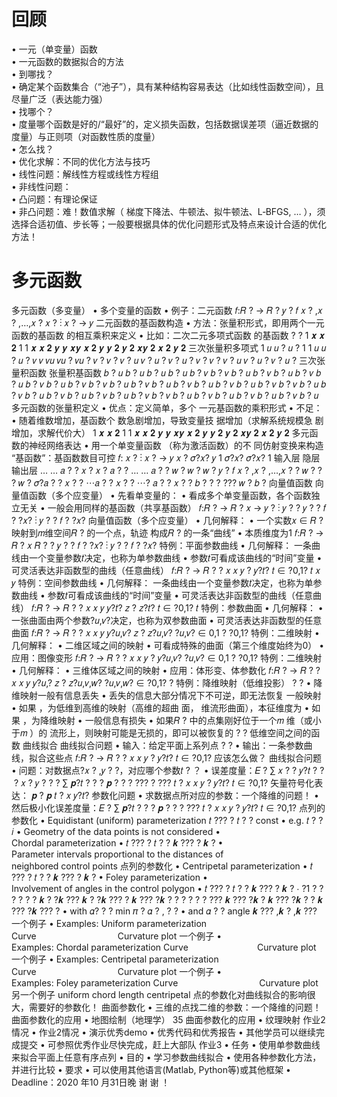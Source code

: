 # 回顾

• 一元（单变量）函数  
• 一元函数的数据拟合的方法  
• 到哪找？  
• 确定某个函数集合（“池子”），具有某种结构容易表达（比如线性函数空间），且尽量广泛（表达能力强）  
• 找哪个？  
• 度量哪个函数是好的/“最好”的，定义损失函数，包括数据误差项（逼近数据的度量）与正则项（对函数性质的度量）  
• 怎么找？  
• 优化求解：不同的优化方法与技巧  
• 线性问题：解线性方程或线性方程组  
• 非线性问题：  
• 凸问题：有理论保证  
• 非凸问题：难！数值求解（ 梯度下降法、牛顿法、拟牛顿法、L‐BFGS, … ），须选择合适初值、步长等；一般要根据具体的优化问题形式及特点来设计合适的优化方法！

# 多元函数
多元函数（多变量）
• 多个变量的函数
• 例子：二元函数
𝑓:𝑅 ? → 𝑅 ?
𝑦 ? 𝑓 𝑥 ? ,𝑥 ? ,…,𝑥 ?
𝑥 ?
⋮
𝑥 ?
→ 𝑦
二元函数的基函数构造
• 方法：张量积形式，即用两个一元函数的基函数
的相互乘积来定义
• 比如：二次二元多项式函数 的基函数
? ?
1 𝒙 𝒙 𝟐
1 1 𝒙 𝒙 𝟐
𝒚 𝒚 𝒙𝒚 𝒙 𝟐 𝒚
𝒚 𝟐 𝒚 𝟐 𝒙𝒚 𝟐 𝒙 𝟐 𝒚 𝟐
三次张量积多项式
1 𝑢 𝑢 ? 𝑢 ?
1 1 𝑢 𝑢 ? 𝑢 ?
𝑣 𝑣 𝑣𝑢 𝑣𝑢 ? 𝑣𝑢 ?
𝑣 ? 𝑣 ? 𝑣 ? 𝑢 𝑣 ? 𝑢 ? 𝑣 ? 𝑢 ?
𝑣 ? 𝑣 ? 𝑣 ? 𝑢 𝑣 ? 𝑢 ? 𝑣 ? 𝑢 ?
三次张量积函数
张量积基函数
𝑏 ? 𝑢 𝑏 ? 𝑢 𝑏 ? 𝑢 𝑏 ? 𝑢
𝑏 ? 𝑣 𝑏 ? 𝑣 𝑏 ? 𝑢 𝑏 ? 𝑣 𝑏 ? 𝑢 𝑏 ? 𝑣 𝑏 ? 𝑢 𝑏 ? 𝑣 𝑏 ? 𝑢
𝑏 ? 𝑣 𝑏 ? 𝑣 𝑏 ? 𝑢 𝑏 ? 𝑣 𝑏 ? 𝑢 𝑏 ? 𝑣 𝑏 ? 𝑢 𝑏 ? 𝑣 𝑏 ? 𝑢
𝑏 ? 𝑣 𝑏 ? 𝑣 𝑏 ? 𝑢 𝑏 ? 𝑣 𝑏 ? 𝑢 𝑏 ? 𝑣 𝑏 ? 𝑢 𝑏 ? 𝑣 𝑏 ? 𝑢
𝑏 ? 𝑣 𝑏 ? 𝑣 𝑏 ? 𝑢 𝑏 ? 𝑣 𝑏 ? 𝑢 𝑏 ? 𝑣 𝑏 ? 𝑢 𝑏 ? 𝑣 𝑏 ? 𝑢
多元函数的张量积定义
• 优点：定义简单，多个
一元基函数的乘积形式
• 不足：
• 随着维数增加，基函数个
数急剧增加，导致变量技
据增加（求解系统规模急
剧增加，求解代价大）
1 𝒙 𝒙 𝟐
1 1 𝒙 𝒙 𝟐
𝒚 𝒚 𝒙𝒚 𝒙 𝟐 𝒚
𝒚 𝟐 𝒚 𝟐 𝒙𝒚 𝟐 𝒙 𝟐 𝒚 𝟐
多元函数的神经网络表达
• 用一个单变量函数 （称为激活函数）的不
同仿射变换来构造 “基函数”：基函数数目可控
𝑓:
𝑥 ?
⋮
𝑥 ?
→ 𝑦
𝑥 ?
𝜎?𝑥?
𝑦
1
𝜎?𝑥?
𝜎?𝑥?
1
输入层 隐层
输出层
… …
𝑎 ?
?
𝑥 ?
𝑥 ?
𝑎 ?
?
… …
𝑎 ?
?
𝑤 ?
𝑤 ?
𝑤 ?
𝑦 ? 𝑓 𝑥 ? ,𝑥 ? ,…,𝑥 ?
? 𝑤 ? ? ? 𝑤 ? 𝜎?𝑎 ?
? 𝑥 ?
? ⋯𝑎 ?
? 𝑥 ?
? ⋯? 𝑎 ?
? 𝑥 ?
? 𝑏 ? ?
?
???
𝑤 ?
𝑏 ?
向量值函数
向量值函数（多个应变量）
• 先看单变量的：
• 看成多个单变量函数，各个函数独立无关
• 一般会用同样的基函数（共享基函数）
𝑓:𝑅 ? → 𝑅 ? 𝑥 →
𝑦 ?
⋮
𝑦 ?
?
𝑦 ? ? 𝑓
? ?𝑥?
⋮
𝑦 ? ? 𝑓
? ?𝑥?
向量值函数（多个应变量）
• 几何解释：
• 一个实数𝑥 ∈ 𝑅 ? 映射到𝑚维空间𝑅 ? 的一个点，轨迹
构成𝑅 ? 的一条“曲线”
• 本质维度为1
𝑓:𝑅 ? → 𝑅 ?
𝑥
𝑅 ?
?
𝑦 ? ? 𝑓
? ?𝑥?
⋮
𝑦 ? ? 𝑓
? ?𝑥?
特例：平面参数曲线
• 几何解释：
一条曲线由一个变量参数𝑡决定，也称为单参数曲线
• 参数𝑡可看成该曲线的“时间”变量
• 可灵活表达非函数型的曲线（任意曲线）
𝑓:𝑅 ? → 𝑅 ?
? 𝑥 𝑥 𝑦 ? 𝑦?𝑡?
𝑡 ∈ ?0,1?
𝑡 𝑥
𝑦
特例：空间参数曲线
• 几何解释：
一条曲线由一个变量参数𝑡决定，也称为单参数曲线
• 参数𝑡可看成该曲线的“时间”变量
• 可灵活表达非函数型的曲线（任意曲线）
𝑓:𝑅 ? → 𝑅 ?
?
𝑥 𝑥 𝑦 𝑦?𝑡?
𝑧 ? 𝑧?𝑡?
𝑡 ∈ ?0,1?
𝑡
特例：参数曲面
• 几何解释：
• 一张曲面由两个参数?𝑢,𝑣?决定，也称为双参数曲面
• 可灵活表达非函数型的任意曲面
𝑓:𝑅 ? → 𝑅 ?
?
𝑥 𝑥 𝑦 𝑦?𝑢,𝑣?
𝑧 ? 𝑧?𝑢,𝑣?
?𝑢,𝑣? ∈ 0,1 ? ?0,1?
特例：二维映射
• 几何解释：
• 二维区域之间的映射
• 可看成特殊的曲面（第三个维度始终为0）
• 应用：图像变形
𝑓:𝑅 ? → 𝑅 ? ? 𝑥 𝑥 𝑦 ? 𝑦?𝑢,𝑣?
?𝑢,𝑣? ∈ 0,1 ? ?0,1?
特例：二维映射
• 几何解释：
• 三维体区域之间的映射
• 应用：体形变、体参数化
𝑓:𝑅 ? → 𝑅 ? ?
𝑥 𝑥 𝑦 𝑦?𝑢,?
𝑧 ? 𝑧?𝑢,𝑣,𝑤?
?𝑢,𝑣,𝑤? ∈ ?0,1? ?
特例：降维映射（低维投影）
? ?
• 降维映射一般有信息丢失
• 丢失的信息大部分情况下不可逆，即无法恢复
一般映射
• 如果 ，为低维到高维的映射（高维的超曲
面， 维流形曲面），本征维度为
• 如果 ，为降维映射
• 一般信息有损失
• 如果𝑅 ? 中的点集刚好位于一个𝑚 维（或小于𝑚 ）的
流形上，则映射可能是无损的，即可以被恢复的
? ?
低维空间之间的函数
曲线拟合
曲线拟合问题
• 输入：给定平面上系列点
? ?
• 输出：一条参数曲线，拟合这些点
𝑓:𝑅 ? → 𝑅 ?
? 𝑥 𝑥 𝑦 ? 𝑦?𝑡?
𝑡 ∈ ?0,1?
应该怎么做？
曲线拟合问题
• 问题：对数据点?𝑥 ? ,𝑦 ? ?，对应哪个参数𝑡 ? ？
• 误差度量：𝐸 ? ∑
𝑥 ? ?
𝑦?𝑡 ? ?
 ?
𝑥 ?
𝑦 ?
?
? ∑ 𝒑?𝑡 ? ? ? 𝒑 ?
? ?
???
?
???
𝑡
? 𝑥 𝑥 𝑦 ? 𝑦?𝑡?
𝑡 ∈ ?0,1?
矢量符号化表达：
𝒑 ? 𝒑 𝑡 ?
𝑥 𝑦?𝑡?
参数化问题
• 求数据点所对应的参数：一个降维的问题！
• 然后极小化误差度量：𝐸 ? ∑ 𝒑?𝑡 ? ? ? 𝒑 ?
? ?
???
𝑡
? 𝑥 𝑥 𝑦 ? 𝑦?𝑡?
𝑡 ∈ ?0,1?
点列的参数化
• Equidistant (uniform) parameterization
𝑡 ??? ? 𝑡 ? ? const
• e.g. 𝑡 ? ? 𝑖
• Geometry of the data points is not considered
• Chordal parameterization
• 𝑡 ??? ? 𝑡 ? ? 𝒌 ??? ? 𝒌 ?
• Parameter intervals proportional to the distances of
neighbored control points
点列的参数化
• Centripetal parameterization
• 𝑡 ??? ? 𝑡 ? ? 𝒌 ??? ? 𝒌 ?
• Foley parameterization
• Involvement of angles in the control polygon
• 𝑡 ??? ? 𝑡 ? ? 𝒌 ??? ? 𝒌 ? ⋅ ?1 ?
?
?
? ?
?
𝒌 ? ?𝒌 ???
𝒌 ? ?𝒌 ??? ? 𝒌 ??? ?𝒌 ?
?
?
?
? ?
???
𝒌 ??? ?𝒌 ?
𝒌 ??? ?𝒌 ? ? 𝒌 ??? ?𝒌 ???
?
• with 𝛼? ? ? min 𝜋 ? 𝛼 ? ,
?
?
• and 𝛼 ? ? angle 𝒌 ??? ,𝒌 ? ,𝒌 ???
一个例子
• Examples: Uniform parameterization
Curve                                 Curvature plot
一个例子
• Examples: Chordal parameterization
Curve                            Curvature plot
一个例子
• Examples: Centripetal parameterization
Curve                                 Curvature plot
一个例子
• Examples: Foley parameterization
Curve                                 Curvature plot
另一个例子
uniform chord length centripetal
点的参数化对曲线拟合的影响很大，需要好的参数化！
曲面参数化
• 三维的点找二维的参数：一个降维的问题！
曲面参数化的应用
• 地图绘制（地理学）
35
曲面参数化的应用
• 纹理映射
作业2情况
• 作业2情况
• 演示优秀demo
• 优秀代码和优秀报告
• 其他学员可以继续完成提交
• 可参照优秀作业尽快完成，赶上大部队
作业3
• 任务
• 使用单参数曲线来拟合平面上任意有序点列
• 目的
• 学习参数曲线拟合
• 使用各种参数化方法，并进行比较
• 要求
• 可以使用其他语言(Matlab, Python等)或其他框架
• Deadline：2020 年10 月31日晚
谢 谢 ！
